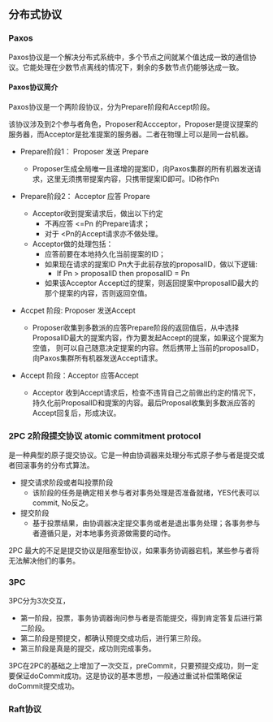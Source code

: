

## 分布式协议

### Paxos

Paxos协议是一个解决分布式系统中，多个节点之间就某个值达成一致的通信协议。它能处理在少数节点离线的情况下，剩余的多数节点仍能够达成一致。

#### Paxos协议简介

Paxos协议是一个两阶段协议，分为Prepare阶段和Accept阶段。

该协议涉及到2个参与者角色，Proposer和Accceptor，Proposer是提议提案的服务器，而Acceptor是批准提案的服务器。二者在物理上可以是同一台机器。

* Prepare阶段1： Proposer 发送 Prepare
	- Proposer生成全局唯一且递增的提案ID，向Paxos集群的所有机器发送请求，这里无须携带提案内容，只携带提案ID即可。ID称作Pn

* Prepare阶段2： Acceptor 应答 Propare
	- Acceptor收到提案请求后，做出以下约定
		- 不再应答 <=Pn 的Prepare请求；
		- 对于 <Pn的Accept请求亦不做处理。
	- Acceptor做的处理包括：
		- 应答前要在本地持久化当前提案的ID；
		- 如果现在请求的提案ID Pn大于此前存放的proposalID，做以下逻辑:
			- If Pn > proposalID then proposalID = Pn
		- 如果该Acceptor Accept过的提案，则返回提案中proposalID最大的那个提案的内容，否则返回空值。

* Accpet 阶段: Proposer 发送Accept
	- Proposer收集到多数派的应答Prepare阶段的返回值后，从中选择ProposalID最大的提案内容，作为要发起Accept的提案，如果这个提案为空值，
	则可以自己随意决定提案的内容。然后携带上当前的proposalID，向Paxos集群所有机器发送Accept请求。

* Accept 阶段：Acceptor 应答Accept
	- Acceptor 收到Accept请求后，检查不违背自己之前做出约定的情况下，持久化前ProposalID和提案的内容。最后Proposal收集到多数派应答的Accept回复后，形成决议。

### 2PC 2阶段提交协议 atomic commitment protocol

是一种典型的原子提交协议。它是一种由协调器来处理分布式原子参与者是提交或者回滚事务的分布式算法。

* 提交请求阶段或者叫投票阶段
	- 该阶段的任务是确定相关参与者对事务处理是否准备就绪，YES代表可以commit, No反之。
* 提交阶段
	- 基于投票结果，由协调器决定提交事务或者是退出事务处理；各事务参与者遵循只是，对本地事务资源做需要的动作。

2PC 最大的不足是提交协议是阻塞型协议，如果事务协调器宕机，某些参与者将无法解决他们的事务。

### 3PC

3PC分为3次交互，
* 第一阶段，投票，事务协调器询问参与者是否能提交，得到肯定答复后进行第二阶段。
* 第二阶段是预提交，都确认预提交成功后，进行第三阶段。
* 第三阶段是真是的提交，成功则完成事务。

3PC在2PC的基础之上增加了一次交互，preCommit，只要预提交成功，则一定要保证doCommit成功。这是协议的基本思想，一般通过重试补偿策略保证doCommit提交成功。

### Raft协议
